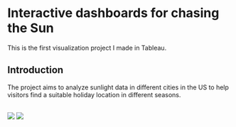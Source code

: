 # Interactive dashboards for chasing the Sun
This is the first visualization project I made in Tableau.

## Introduction
The project aims to analyze sunlight data in different cities in the US to help visitors find a suitable holiday location in different seasons.</br></br>

![](Graphics/chasing-the-sun.png)
![](Graphics/sunlight-distribution-jan.png)

